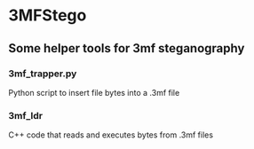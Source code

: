 # 3MFStego
## Some helper tools for 3mf steganography

### 3mf_trapper.py
Python script to insert file bytes into a .3mf file

### 3mf_ldr
C++ code that reads and executes bytes from .3mf files

